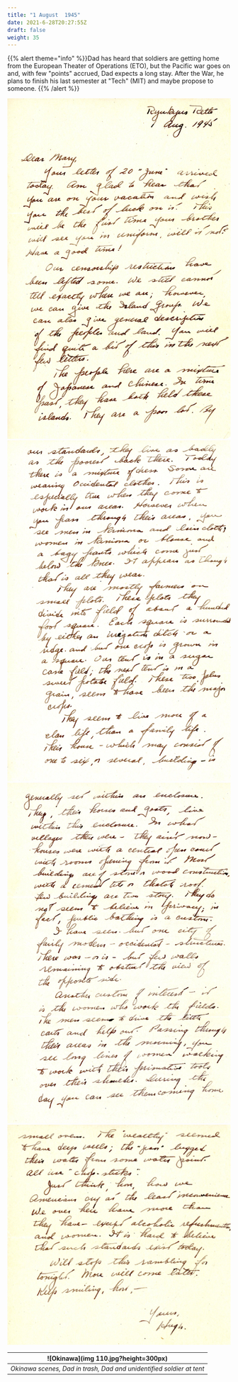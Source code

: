 ```yaml
---
title: "1 August  1945"
date: 2021-6-28T20:27:55Z
draft: false
weight: 35
---
```

 {{% alert theme="info" %}}Dad has heard that soldiers are getting home from the European Theater of Operations (ETO), but the Pacific war goes on and, with few "points" accrued, Dad expects a long stay.  After the War, he plans to finish his last semester at "Tech" (MIT) and maybe propose to someone. {{% /alert %}}

![page 1](img106.jpg)
![page 2](img107.jpg)
![page 3](img108.jpg)
![page 4](img109.jpg)

| ![Okinawa](img 110.jpg?height=300px)|
|:---:|
|*Okinawa scenes, Dad in trash, Dad and unidentified soldier at tent*|






